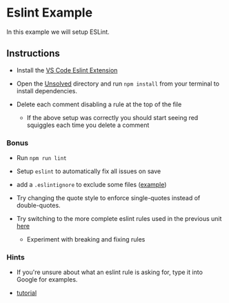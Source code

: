 # Eslint Example

In this example we will setup ESLint.

## Instructions

- Install the [VS Code Eslint Extension](https://marketplace.visualstudio.com/items?itemName=dbaeumer.vscode-eslint)

- Open the [Unsolved](Unsolved) directory and run `npm install` from your terminal to install dependencies.

- Delete each comment disabling a rule at the top of the file

  - If the above setup was correctly you should start seeing red squiggles each time you delete a comment

### Bonus

- Run `npm run lint`

- Setup `eslint` to automatically fix all issues on save

- add a `.eslintignore` to exclude some files ([example](../../../../14-full-stack/.eslintignore))

- Try changing the quote style to enforce single-quotes instead of double-quotes.

- Try switching to the more complete eslint rules used in the previous unit [here](../../../../14-full-stack/.eslintrc.json)

  - Experiment with breaking and fixing rules

### Hints

- If you're unsure about what an eslint rule is asking for, type it into Google for examples.

- [tutorial](https://scotch.io/tutorials/linting-and-formatting-with-eslint-in-vs-code)
